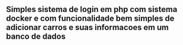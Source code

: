 ## Simples sistema de login em php com sistema docker e com funcionalidade bem simples de adicionar carros e suas informacoes em um banco de dados
